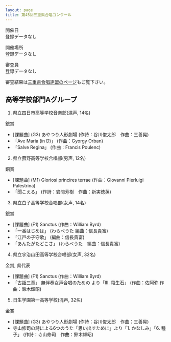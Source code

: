 ```yaml
---
layout: page
title: 第45回三重県合唱コンクール
---
```

開催日  
登録データなし

開催場所  
登録データなし

審査員  
登録データなし

審査結果は[三重県合唱連盟のページ](http://www.mie-choral.net)もご覧下さい。

高等学校部門Aグループ
---------------------

1. <span class="choir-name">県立四日市高等学校音楽部</span>(混声, 14名)

銀賞

-   \[課題曲\] (G3) あやつり人形劇場 (作詩：谷川俊太郎　作曲：三善晃)
-   「Ave Maria (in D)」 (作曲：Gyorgy Orban)
-   「Salve Regina」 (作曲：Francis Poulenc)

2. <span class="choir-name">県立菰野高等学校合唱部</span>(男声, 12名)

銅賞

-   \[課題曲\] (M1) Gloriosi princires terrae (作曲：Giovanni Pierluigi Palestrina)
-   「聞こえる」 (作詩：岩間芳樹　作曲：新実徳英)

3. <span class="choir-name">県立白子高等学校合唱部</span>(女声, 14名)

銀賞

-   \[課題曲\] (F1) Sanctus (作曲：William Byrd)
-   「一番はじめは」 (わらべうた 編曲：信長貴富)
-   「江戸の子守歌」 (編曲：信長貴富)
-   「あんたがたどこさ」 (わらべうた　編曲：信長貴富)

4. <span class="choir-name">県立宇治山田高等学校合唱部</span>(女声, 32名)

金賞, 県代表

-   \[課題曲\] (F1) Sanctus (作曲：William Byrd)
-   「古謡三章」 無伴奏女声合唱のための より「Ⅲ. 殺生石」 (作曲：佐阿弥 作曲：鈴木輝昭)

5. <span class="choir-name">日生学園第一高等学校</span>(混声, 32名)

金賞

-   \[課題曲\] (G3) あやつり人形劇場 (作詩：谷川俊太郎　作曲：三善晃)
-   寺山修司の詩による6つのうた「思い出すために」より「1. かなしみ」「6. 種子」 (作詩：寺山修司　作曲：鈴木輝昭)
